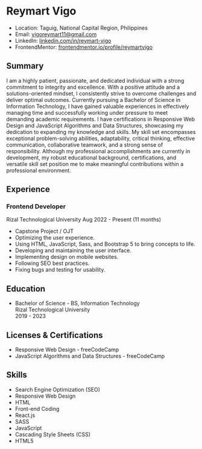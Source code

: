 # Reymart Vigo

- Location: Taguig, National Capital Region, Philippines
- Email: vigoreymart11@gmail.com
- LinkedIn: [linkedin.com/in/reymart-vigo](https://www.linkedin.com/in/reymart-vigo)
- FrontendMentor: [frontendmentor.io/profile/reymartvigo](https://www.frontendmentor.io/profile/reymartvigo)

## Summary

I am a highly patient, passionate, and dedicated individual with a strong commitment to integrity and excellence. With a positive attitude and a solutions-oriented mindset, I consistently strive to overcome challenges and deliver optimal outcomes. Currently pursuing a Bachelor of Science in Information Technology, I have gained valuable experiences in effectively managing time and successfully working under pressure to meet demanding academic requirements. I have certifications in Responsive Web Design and JavaScript Algorithms and Data Structures, showcasing my dedication to expanding my knowledge and skills. My skill set encompasses exceptional problem-solving abilities, adaptability, critical thinking, effective communication, collaborative teamwork, and a strong sense of responsibility. Although my professional accomplishments are currently in development, my robust educational background, certifications, and versatile skill set position me to make meaningful contributions within a professional environment.

## Experience

### Frontend Developer
Rizal Technological University
Aug 2022 - Present (11 months)

- Capstone Project / OJT
- Optimizing the user experience.
- Using HTML, JavaScript, Sass, and Bootstrap 5 to bring concepts to life.
- Developing and maintaining the user interface.
- Implementing design on mobile websites.
- Following SEO best practices.
- Fixing bugs and testing for usability.

## Education

- Bachelor of Science - BS, Information Technology  
  Rizal Technological University  
  2019 - 2023

## Licenses & Certifications

- Responsive Web Design - freeCodeCamp
- JavaScript Algorithms and Data Structures - freeCodeCamp

## Skills

- Search Engine Optimization (SEO)
- Responsive Web Design
- HTML
- Front-end Coding
- React.js
- SASS
- JavaScript
- Cascading Style Sheets (CSS)
- HTML5


